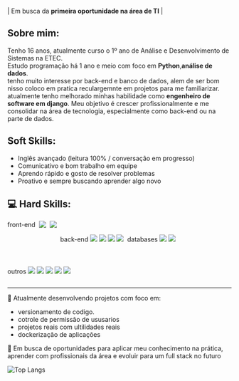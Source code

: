 | Em busca da **primeira oportunidade na área de TI** |

## Sobre mim:
Tenho 16 anos, atualmente curso o 1º ano de Análise e Desenvolvimento de Sistemas na ETEC.  
Estudo programação há 1 ano e meio com foco em **Python**,**análise de dados**.  
tenho muito interesse por back-end e banco de dados, alem de ser bom nisso coloco em pratica reculargemnte em projetos para me familiarizar.  
atualmente tenho melhorado minhas habilidade como **engenheiro de software em django**.
Meu objetivo é crescer profissionalmente e me consolidar na área de tecnologia, especialmente como back-end ou na parte de dados.

## Soft Skills:
- Inglês avançado (leitura 100% / conversação em progresso)
- Comunicativo e bom trabalho em equipe
- Aprendo rápido e gosto de resolver problemas
- Proativo e sempre buscando aprender algo novo

## 💻 Hard Skills:
<div style="display: flex; flex-wrap: wrap; gap: 8px;">
  front-end
  <img src="https://img.shields.io/badge/HTML5-E34F26?style=for-the-badge&logo=html5&logoColor=white">
  <img src="https://img.shields.io/badge/CSS3-1572B6?style=for-the-badge&logo=css3&logoColor=white">
  <p><br>
  back-end
  <img src="https://img.shields.io/badge/Java-007396?style=for-the-badge&logo=java&logoColor=white">
  <img src="https://img.shields.io/badge/Python-3776AB?style=for-the-badge&logo=python&logoColor=white">
  <img src="https://img.shields.io/badge/Django-092E20?style=for-the-badge&logo=django&logoColor=white">
  <img src="https://img.shields.io/badge/Docker-2496ED?style=for-the-badge&logo=docker&logoColor=white">

  <p><br>
  databases
  <img src="https://img.shields.io/badge/MySQL-4479A1?style=for-the-badge&logo=mysql&logoColor=white">
  <img src="https://img.shields.io/badge/PostgreSQL-336791?style=for-the-badge&logo=postgresql&logoColor=white">
  <p><br>
  outros
  <img src="https://img.shields.io/badge/Git-F05032?style=for-the-badge&logo=git&logoColor=white">
  <img src="https://img.shields.io/badge/Pandas-150458?style=for-the-badge&logo=pandas&logoColor=white">
  <img src="https://img.shields.io/badge/Microsoft_Word-2B579A?style=for-the-badge&logo=microsoft-word&logoColor=white">
  <img src="https://img.shields.io/badge/Microsoft_Excel-217346?style=for-the-badge&logo=microsoft-excel&logoColor=white">
  <img src="https://img.shields.io/badge/Microsoft_PowerPoint-B7472A?style=for-the-badge&logo=powerpoint&logoColor=white">

    
</div>


---

📌 Atualmente desenvolvendo projetos com foco em:
- versionamento de codigo.
- cotrole de permissão de ususarios
- projetos reais com ultilidades reais
- dockerização de aplicações

🚀 Em busca de oportunidades para aplicar meu conhecimento na prática, aprender com profissionais da área e evoluir para um full stack no futuro


![Top Langs](https://github-readme-stats.vercel.app/api/top-langs/?username=urtTarzan&layout=compact&langs_count=8)
